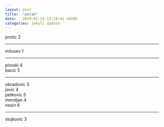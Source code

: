 ```yaml
---
layout: post
title:  "petak"
date:   2019-05-24 13:14:41 +0200
categories: jekyll update
---
```

protic 2  

***

milosev 1  

***

piroski 4  
bacic 5  

***

obradovic 3   
jovic 4  
petkovic 5  
mendjan 4  
nesin 6  

***

stojkovic 3  